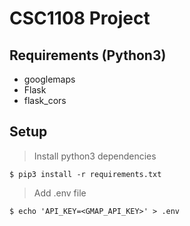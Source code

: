 # CSC1108 Project

## Requirements (Python3)

- googlemaps
- Flask
- flask_cors

## Setup

> Install python3 dependencies
```shell
$ pip3 install -r requirements.txt
```

> Add .env file
```
$ echo 'API_KEY=<GMAP_API_KEY>' > .env
```
